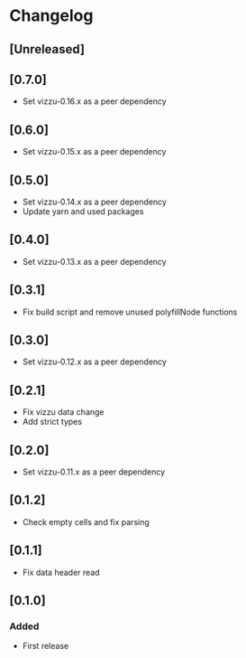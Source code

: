 # Changelog

## [Unreleased]

## [0.7.0]

-   Set vizzu-0.16.x as a peer dependency

## [0.6.0]

-   Set vizzu-0.15.x as a peer dependency

## [0.5.0]

-   Set vizzu-0.14.x as a peer dependency
-   Update yarn and used packages

## [0.4.0]

-   Set vizzu-0.13.x as a peer dependency

## [0.3.1]

-   Fix build script and remove unused polyfillNode functions

## [0.3.0]

-   Set vizzu-0.12.x as a peer dependency

## [0.2.1]

-   Fix vizzu data change
-   Add strict types

## [0.2.0]

-   Set vizzu-0.11.x as a peer dependency

## [0.1.2]

-   Check empty cells and fix parsing

## [0.1.1]

-   Fix data header read

## [0.1.0]

### Added

-   First release
